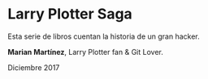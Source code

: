 # Larry Plotter Saga

Esta serie de libros cuentan la historia de un gran hacker.

**Marian Martínez**, Larry Plotter fan & Git Lover.

Diciembre 2017

